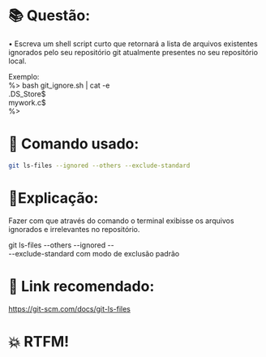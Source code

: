 # 📚 Questão:
• Escreva um shell script curto que retornará a lista de arquivos existentes ignorados
pelo seu repositório git atualmente presentes no seu repositório local. 

Exemplo: <br>
%> bash git_ignore.sh | cat -e <br>
.DS_Store$ <br>
mywork.c$ <br>
%> <br>

# 🖖 Comando usado:
```sh
git ls-files --ignored --others --exclude-standard
```

# 📝Explicação:
Fazer com que através do comando o terminal exibisse os arquivos ignorados e irrelevantes no repositório.

git ls-files --others --ignored -- <br>
--exclude-standard com modo de exclusão padrão

# 🤖 Link recomendado:
https://git-scm.com/docs/git-ls-files

# 💥 RTFM!
